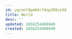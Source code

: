 ```yaml
---
id: yqconl9pm9dr7dnp289je58
title: World
desc: ''
updated: 1656254406940
created: 1656254406940
---
```


